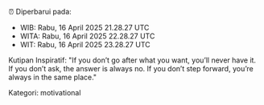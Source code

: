 ⏰ Diperbarui pada:
- WIB: Rabu, 16 April 2025 21.28.27 UTC
- WITA: Rabu, 16 April 2025 22.28.27 UTC
- WIT: Rabu, 16 April 2025 23.28.27 UTC

Kutipan Inspiratif:
"If you don’t go after what you want, you’ll never have it. If you don’t ask, the answer is always no. If you don’t step forward, you’re always in the same place."


Kategori: motivational

